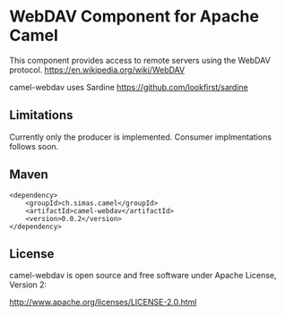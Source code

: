 # WebDAV Component for Apache Camel

This component provides access to remote servers using the WebDAV protocol.
https://en.wikipedia.org/wiki/WebDAV

camel-webdav uses Sardine https://github.com/lookfirst/sardine

## Limitations

Currently only the producer is implemented. Consumer implmentations follows soon.

## Maven
```
<dependency>
    <groupId>ch.simas.camel</groupId>
    <artifactId>camel-webdav</artifactId>
    <version>0.0.2</version>
</dependency>
```

## License

camel-webdav is open source and free software under Apache License, Version 2:

http://www.apache.org/licenses/LICENSE-2.0.html
